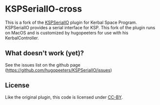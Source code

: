 # KSPSerialIO-cross

This is a fork of the [KSPSerialIO](http://forum.kerbalspaceprogram.com/index.php?/topic/60281-hardware-plugin-arduino-based-physical-display-serial-port-io-tutorial-22-april/)
plugin for Kerbal Space Program. KSPSerialIO provides a serial interface for
KSP. This fork of the plugin runs on MacOS and is customized by hugopeeters for use with his KerbalController.

## What doesn't work (yet)?

See the issues list on the github page (https://github.com/hugopeeters/KSPSerialIO/issues)

## License

Like the original plugin, this code is licensed under [CC-BY](https://creativecommons.org/licenses/by/4.0/).

